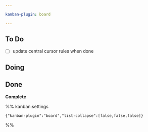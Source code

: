 ```yaml
---

kanban-plugin: board

---
```


## To Do

- [ ] update central cursor rules when done


## Doing



## Done

**Complete**




%% kanban:settings
```
{"kanban-plugin":"board","list-collapse":[false,false,false]}
```
%%